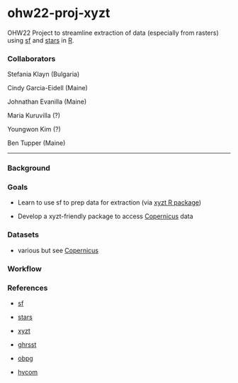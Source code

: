 # ohw22-proj-xyzt

OHW22 Project to streamline extraction of data (especially from rasters) using [sf](http://r-spatial.github.io/sf/) and [stars](https://r-spatial.github.io/stars/) in [R](https://www.r-project.org/).


### Collaborators

Stefania Klayn (Bulgaria)

Cindy Garcia-Eidell (Maine)

Johnathan Evanilla (Maine)

Maria Kuruvilla (?)

Youngwon Kim (?)

Ben Tupper (Maine)

---
### Background



### Goals
 
  + Learn to use sf to prep data for extraction (via [xyzt R package](https://github.com/BigelowLab/xyzt))

  + Develop a xyzt-friendly package to access [Copernicus](https://marine.copernicus.eu/) data

### Datasets

  + various but see [Copernicus](https://marine.copernicus.eu/)

### Workflow


### References

 + [sf](http://r-spatial.github.io/sf/) 
 
 + [stars](https://r-spatial.github.io/stars/) 
 
 + [xyzt](https://github.com/BigelowLab/xyzt)
 
 + [ghrsst](https://github.com/BigelowLab/ghrsst)
 
 + [obpg](https://github.com/BigelowLab/obpg)
 
 + [hycom](https://github.com/BigelowLab/hycom)

